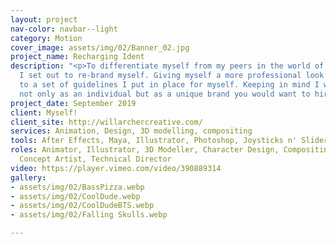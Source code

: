 ```yaml
---
layout: project
nav-color: navbar--light
category: Motion
cover_image: assets/img/02/Banner_02.jpg
project_name: Recharging Ident
description: "<p>To differentiate myself from my peers in the world of freelancing
  I set out to re-brand myself. Giving myself a more professional look by sticking
  to a set of guidelines I put in place for myself. Keeping in mind I want to be represented
  not only as an individual but as a unique brand you would want to hire.</p>"
project_date: September 2019
client: Myself!
client_site: http://willarchercreative.com/
services: Animation, Design, 3D modelling, compositing
tools: After Effects, Maya, Illustrator, Photoshop, Joysticks n' Sliders
roles: Animator, Illustrator, 3D Modeller, Character Design, Compositing, Texturing,
  Concept Artist, Technical Director
video: https://player.vimeo.com/video/390889314
gallery:
- assets/img/02/BassPizza.webp
- assets/img/02/CoolDude.webp
- assets/img/02/CoolDudeBTS.webp
- assets/img/02/Falling Skulls.webp

---
```

